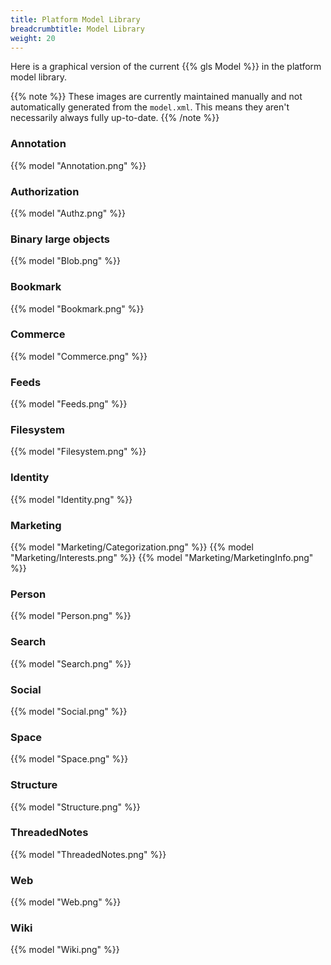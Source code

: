 ```yaml
---
title: Platform Model Library
breadcrumbtitle: Model Library
weight: 20
---
```


Here is a graphical version of the current {{% gls Model %}} in the
platform model library.

{{% note %}} 
These images are currently maintained manually and not automatically generated from the 
`model.xml`. This means they aren't necessarily always fully up-to-date. 
{{% /note %}}


### Annotation
{{% model "Annotation.png" %}}

### Authorization
{{% model "Authz.png" %}}

### Binary large objects
{{% model "Blob.png" %}}

### Bookmark
{{% model "Bookmark.png" %}}

### Commerce
{{% model "Commerce.png" %}}

### Feeds
{{% model "Feeds.png" %}}

### Filesystem
{{% model "Filesystem.png" %}}

### Identity
{{% model "Identity.png" %}}

### Marketing
{{% model "Marketing/Categorization.png" %}}
{{% model "Marketing/Interests.png" %}}
{{% model "Marketing/MarketingInfo.png" %}}

### Person
{{% model "Person.png" %}}

### Search
{{% model "Search.png" %}}

### Social
{{% model "Social.png" %}}

### Space
{{% model "Space.png" %}}

### Structure
{{% model "Structure.png" %}}

### ThreadedNotes
{{% model "ThreadedNotes.png" %}}

### Web
{{% model "Web.png" %}}

### Wiki
{{% model "Wiki.png" %}}
